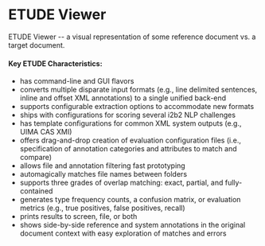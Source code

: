 # ETUDE Viewer
ETUDE Viewer -- a visual representation of some reference document vs. a target document.

#### Key ETUDE Characteristics:
- has command-line and GUI flavors
- converts multiple disparate input formats (e.g., line delimited sentences, inline and offset XML annotations) to a single unified back-end
- supports configurable extraction options to accommodate new formats
- ships with configurations for scoring several i2b2 NLP challenges
- has template configurations for common XML system outputs (e.g., UIMA CAS XMI)
- offers drag-and-drop creation of evaluation configuration files (i.e., specification of annotation categories and attributes to match and compare)
- allows file and annotation filtering fast prototyping
- automagically matches file names between folders
- supports three grades of overlap matching: exact, partial, and fully-contained
- generates type frequency counts, a confusion matrix, or evaluation metrics (e.g., true positives, false positives, recall)
- prints results to screen, file, or both
- shows side-by-side reference and system annotations in the original document context with easy exploration of matches and errors
